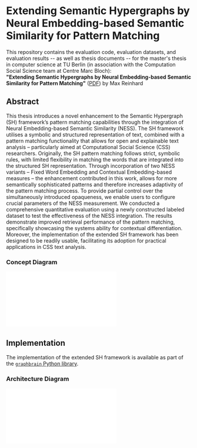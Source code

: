 # Extending Semantic Hypergraphs by Neural Embedding-based Semantic Similarity for Pattern Matching
This repository contains the evaluation code, evaluation datasets, and evaluation results -- as well as thesis documents -- for the master's thesis in computer science at TU Berlin (in association with the Computation Social Science team at Centre Marc Bloch):  
**"Extending Semantic Hypergraphs by Neural Embedding-based Semantic Similarity for Pattern Matching"** ([PDF](docs/thesis/thesis.pdf)) by Max Reinhard

## Abstract
This thesis introduces a novel enhancement to the Semantic Hypergraph (SH) framework’s pattern matching capabilities through the integration of Neural Embedding-based Semantic Similarity (NESS). The SH framework utilises a symbolic and structured representation of text, combined with a pattern matching functionality that allows for open and explainable text analysis – particularly aimed at Computational Social Science (CSS) researchers. Originally, the SH pattern matching follows strict, symbolic rules, with limited flexibility in matching the words that are integrated into the structured SH representation. Through incorporation of two NESS variants – Fixed Word Embedding and Contextual Embedding-based measures – the enhancement contributed in this work, allows for more semantically sophisticated patterns and therefore increases adaptivity of the pattern matching process. To provide partial control over the simultaneously introduced opaqueness, we enable users to configure crucial parameters of the NESS measurement. We conducted a comprehensive quantitative evaluation using a newly constructed labeled dataset to test the effectiveness of the NESS integration. The results demonstrate improved retrieval performance of the pattern matching, specifically showcasing the systems ability for contextual differentiation. Moreover, the implementation of the extended SH framework has been designed to be readily usable, facilitating its adoption for practical applications in CSS text analysis.

### Concept Diagram
![Architecture Diagram](docs/resources/imgs/diagrams/concept-diagram.pdf?raw=true)

## Implementation
The implementation of the extended SH framework is available as part of the [`graphbrain` Python library](https://github.com/graphbrain/graphbrain).

### Architecture Diagram
![Architecture Diagram](docs/resources/imgs/diagrams/graphbrain-architecture.pdf?raw=true)